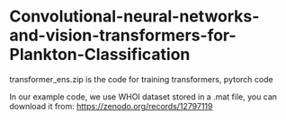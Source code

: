 # Convolutional-neural-networks-and-vision-transformers-for-Plankton-Classification

transformer_ens.zip is the code for training transformers, pytorch code

In our example code, we use WHOI dataset stored in a .mat file, you can download it from: https://zenodo.org/records/12797119

